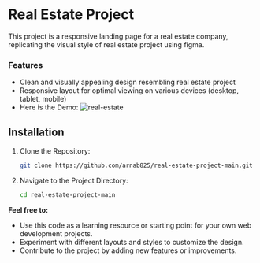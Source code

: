 # Real Estate Project

This project is a responsive landing page for a real estate company, replicating the visual style of real estate project using figma.

### Features

- Clean and visually appealing design resembling real estate project
- Responsive layout for optimal viewing on various devices (desktop, tablet, mobile)
- Here is the Demo:
![real-estate](https://github.com/arnab825/real-estate-project-main/assets/123316405/0d7c46f4-db99-4c4e-838c-c41599c1417e)


## Installation

1. Clone the Repository:
   ```bash
   git clone https://github.com/arnab825/real-estate-project-main.git
2. Navigate to the Project Directory:
   ```bash
   cd real-estate-project-main

**Feel free to:**

* Use this code as a learning resource or starting point for your own web development projects.
* Experiment with different layouts and styles to customize the design.
* Contribute to the project by adding new features or improvements.
